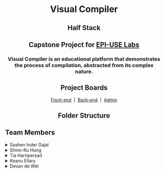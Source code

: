 <div align="center">
    <h1 align="center">Visual Compiler</h1>
    <h2 align="center">Half Stack</h2>
    <h2 align="center">Capstone Project for <a href="https://www.epiuselabs.com/">EPI-USE Labs</a></h2>
</div>

<div align="center">
    <h3 align="center">Visual Compiler is an educational platform that demonstrates the process of compilation, abstracted from its complex nature.</h3>
</div>

<div align="center">
  <h2>Project Boards</h2>

  [Front-end](https://github.com/orgs/COS301-SE-2025/projects/162) &nbsp;|&nbsp;
  [Back-end](https://github.com/orgs/COS301-SE-2025/projects/171) &nbsp;|&nbsp;
  [Admin](https://github.com/orgs/COS301-SE-2025/projects/173)
</div>

<div align="center">
    <h2>Folder Structure</h2>
</div>

## Team Members

<details>
<summary>Sashen Inder Gajai</summary>

<table style="border: none; width: 100%; font-family: Arial, sans-serif; border-collapse: collapse;">
  <tr>
    <td style="vertical-align: top; padding: 10px;">
      <h2><b style="font-size: 18px;">Sashen Inder Gajai</b></h2>
      <b style="font-size: 16px;">Project Manager & Service Engineer</b><br>
      BSc Computer Science student passionate about theoretical computation and designing reliable system architectures. Skilled in frontend and backend development, with strong problem-solving and leadership experience.
    </td>
  </tr>
</table>

[![LinkedIn](https://img.shields.io/badge/LinkedIn-0077B5?style=for-the-badge&logo=linkedin&logoColor=white)](https://www.linkedin.com/in/sashen-inder-gajai/)

</details>

<details>
<summary>Shinn-Ru Hung</summary>

<table style="border: none; width: 100%; font-family: Arial, sans-serif; border-collapse: collapse;">
  <tr>
    <td style="vertical-align: top; padding: 10px;">
      <h2><b style="font-size: 18px;">Shinn-Ru Hung</b></h2>
      <b style="font-size: 16px;">UI Engineer & Integration Engineer</b><br>
      BSc Computer Science student experienced in building intuitive, responsive front-end interfaces and robust backend integrations. Proficient in Git workflows, API design, and clear technical documentation.
    </td>
  </tr>
</table>

[![LinkedIn](https://img.shields.io/badge/LinkedIn-0077B5?style=for-the-badge&logo=linkedin&logoColor=white)](https://www.linkedin.com/in/shinn-ru-hung-au5tin-r/)

</details>

<details>
<summary>Tia Harripersad</summary>

<table style="border: none; width: 100%; font-family: Arial, sans-serif; border-collapse: collapse;">
  <tr>
    <td style="vertical-align: top; padding: 10px;">
      <h2><b style="font-size: 18px;">Yuthika Harripersad</b></h2>
      <b style="font-size: 16px;">Service Engineer & Testing Engineer</b><br>
      Motivated BSc Computer Science student skilled in system integration, data structures, and quality assurance. Experienced in debugging and performance tuning to deliver scalable, reliable software.
    </td>
  </tr>
</table>

[![LinkedIn](https://img.shields.io/badge/LinkedIn-0077B5?style=for-the-badge&logo=linkedin&logoColor=white)](https://www.linkedin.com/in/tia-harripersad-316143356/)

</details>

<details>
<summary>Keanu Ellary</summary>

<table style="border: none; width: 100%; font-family: Arial, sans-serif; border-collapse: collapse;">
  <tr>
    <td style="vertical-align: top; padding: 10px;">
      <h2><b style="font-size: 18px;">Keanu Ellary</b></h2>
      <b style="font-size: 16px;">Integration Engineer & DevOps</b><br>
      BSc Information & Knowledge Systems student with full-stack development and DevOps experience. Proficient in JavaScript, Java, and C#, with strong skills in CI/CD, containerization, and UML modeling.
    </td>
  </tr>
</table>

[![LinkedIn](https://img.shields.io/badge/LinkedIn-0077B5?style=for-the-badge&logo=linkedin&logoColor=white)](https://www.linkedin.com/in/keanu-ellary-187281355/)

</details>

<details>
<summary>Devan de Wet</summary>

<table style="border: none; width: 100%; font-family: Arial, sans-serif; border-collapse: collapse;">
  <tr>
    <td style="vertical-align: top; padding: 10px;">
      <h2><b style="font-size: 18px;">Devan de Wet</b></h2>
      <b style="font-size: 16px;">UI Engineer & Data Engineer</b><br>
      BSc Information & Knowledge Systems student focused on user-centric front-end design and data-driven back-end integration. Expert in modern JS/TS frameworks and real-time data workflows.
    </td>
  </tr>
</table>

[![LinkedIn](https://img.shields.io/badge/LinkedIn-0077B5?style=for-the-badge&logo=linkedin&logoColor=white)](https://www.linkedin.com/in/devan-klaassen-750681360/)

</details>
